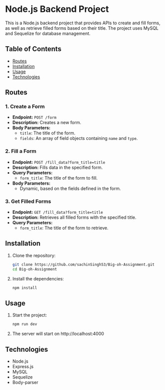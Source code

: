# Node.js Backend Project

This is a Node.js backend project that provides APIs to create and fill forms, as well as retrieve filled forms based on their title. The project uses MySQL and Sequelize for database management.

## Table of Contents

- [Routes](#routes)
- [Installation](#installation)
- [Usage](#usage)
- [Technologies](#technologies)

## Routes

### 1. Create a Form
- **Endpoint:** `POST /form`
- **Description:** Creates a new form.
- **Body Parameters:**
  - `title`: The title of the form.
  - `fields`: An array of field objects containing `name` and `type`.

### 2. Fill a Form
- **Endpoint:** `POST /fill_data?form_title=title`
- **Description:** Fills data in the specified form.
- **Query Parameters:**
  - `form_title`: The title of the form to fill.
- **Body Parameters:**
  - Dynamic, based on the fields defined in the form.

### 3. Get Filled Forms
- **Endpoint:** `GET /fill_data?form_title=title`
- **Description:** Retrieves all filled forms with the specified title.
- **Query Parameters:**
  - `form_title`: The title of the form to retrieve.

## Installation

1. Clone the repository:
   ```bash
   git clone https://github.com/sachinSingh53/Big-oh-Assignment.git
   cd Big-oh-Assignment
2. Install the dependencies:
   ```bash
   npm install

## Usage
1. Start the project:
   ```bash
   npm run dev
2. The server will start on http://localhost:4000

## Technologies
- Node.js
- Express.js
- MySQL
- Sequelize
- Body-parser
